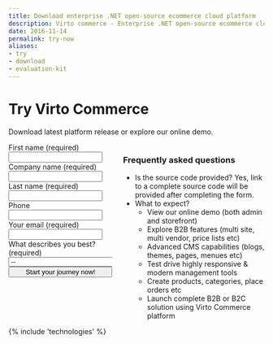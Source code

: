```yaml
---
title: Download enterprise .NET open-source ecommerce cloud platform
description: Virto commerce - Enterprise .NET open-source ecommerce cloud platform. Try Now!
date: 2016-11-14
permalink: try-now
aliases: 
- try
- download
- evaluation-kit
---
```

<div class="roadmap __responsive">
	<h1 class="head-title">Try Virto Commerce</h1>
	<p class="text">Download latest platform release or explore our online demo.</p>
	<div class="columns">
		<div class="column">
			<div class="block">
				<form action="" method="post">
					<input id="Contact[RedirectUrl]" type="hidden" name="Contact[RedirectUrl]" value="~/thank-you-trial" />
					<div class="column">
						<div class="control-group">
							<label for="FullName">First name (required)</label>
							<input id="Contact[FirstName]" tabindex="1" type="text" name="Contact[FirstName]" class="form-input" required="required" autocomplete="given-name" />
						</div>
						<div class="control-group">
							<label for="CompanyName">Company name (required)</label>
							<input id="Contact[CompanyName]" tabindex="3" type="text" name="Contact[CompanyName]" class="form-input" required="required" autocomplete="organization"/>
						</div>						
					</div>
					<div class="column">
						<div class="control-group">
							<label for="LastName">Last name (required)</label>
							<input id="Contact[LastName]" tabindex="2" type="text" name="Contact[LastName]" class="form-input" required="required" autocomplete="family-name"/>
						</div>		
						<div class="control-group">
							<label for="Phone">Phone</label>
							<input id="Contact[Phone]" type="tel" tabindex="4" name="Contact[Phone]" class="form-input" autocomplete="mobile"/>
						</div>
					</div>					
					<div class="control-group">
						<label for="Email">Your email (required)</label>
						<input id="Contact[Email]" tabindex="5" type="text" name="Contact[Email]" class="form-input" required="required" autocomplete="email" />
					</div>					
					<div class="control-group">
						<label for="Message">What describes you best? (required)</label>
						<select id="Contact[Message]" name="Contact[Message]" type="text" class="form-input" required="required" tabindex="6">
							<option value="" selected>--</option>
							<option value="I am developer trying Virto Commerce">I am developer trying Virto Commerce</option>
							<option value="I am non-technical user trying Virto Commerce">I am non-technical user trying Virto Commerce</option>
							<option value="I have a solution using different software">I have a solution using different software</option>
							<option value="I am creating a solution for a customer">I am creating a solution for a customer</option>
						</select>					
					</div>
					<div class="control-group">
						<button type="submit" class="btn __medium __round __yellow __ucase" style="width:100%" tabindex="7">Start your journey now!</button>
					</div>
				</form>
			</div>
		</div>
		<div class="column">
			<h3>Frequently asked questions</h3>
			<div class="block">
				<ul class="list">
					<li>
						<span class="title">Is the source code provided?</span>
						<span class="descr">Yes, link to a complete source code will be provided after completing the form.</span>
					</li>
					<li>
						<span class="title">What to expect?</span>
						<ul class="list">
							<li>View our online demo (both admin and storefront)</li>
							<li>Explore B2B features (multi site, multi vendor, price lists etc)</li>
							<li>Advanced CMS capabilities (blogs, themes, pages, menues etc)</li>
							<li>Test drive highly responsive & modern management tools</li>
							<li>Create products, categories, place orders etc</li>
							<li>Launch complete B2B or B2C solution using Virto Commerce platform</li>
						</ul>						
					</li>
				</ul>
			</div>
		</div>		
	</div> 
</div>
{% include 'technologies' %}

